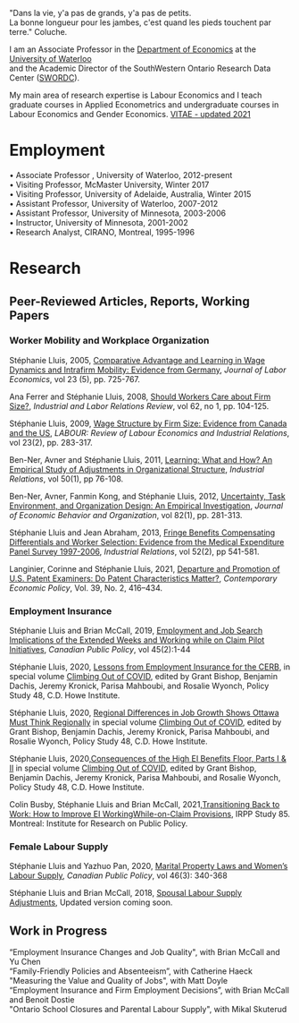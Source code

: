 

"Dans la vie, y'a pas de grands, y'a pas de petits.<br />	La bonne longueur pour les jambes, c'est quand les pieds touchent par terre." Coluche.

I am an Associate Professor in the [Department of Economics](https://uwaterloo.ca/economics/) at the [University of Waterloo](https://uwaterloo.ca/)<br /> and the Academic Director of the SouthWestern Ontario Research Data Center ([SWORDC](https://uwaterloo.ca/southwestern-ontario-research-data-centre/)).

My main area of research expertise is Labour Economics and I teach graduate courses in Applied Econometrics and undergraduate courses in Labour Economics and Gender Economics.
[VITAE - updated 2021](CV2021_Lluis.pdf)

# Employment 
• Associate Professor , University of Waterloo, 2012-present<br />
• Visiting Professor, McMaster University, Winter 2017<br />
• Visiting Professor, University of Adelaide, Australia, Winter 2015<br />
• Assistant Professor, University of Waterloo, 2007-2012<br />
• Assistant Professor, University of Minnesota, 2003-2006<br />
• Instructor, University of Minnesota, 2001-2002<br />
• Research Analyst, CIRANO, Montreal, 1995-1996<br />

# Research
## Peer-Reviewed Articles, Reports, Working Papers

### Worker Mobility and Workplace Organization

Stéphanie Lluis, 2005, [Comparative Advantage and Learning in Wage Dynamics and Intrafirm Mobility: Evidence from Germany](https://www.journals.uchicago.edu/doi/pdf/10.1086/491607), _Journal of Labor Economics_, vol 23 (5), pp. 725-767.

Ana Ferrer and Stéphanie Lluis, 2008, [Should Workers Care about Firm Size?](https://journals.sagepub.com/doi/abs/10.1177/001979390806200106?casa_token=Iyvo33FfzoIAAAAA:igOYJwua7XZYnumoh4h8YR9e5WLgvID9z9xYHEtrDMq914Kkr5arSX8fSwTW8Xf7kmEA6wRtXDWFcg), _Industrial and Labor Relations Review_, vol 62, no 1, pp. 104-125.

Stéphanie Lluis, 2009, [Wage Structure by Firm Size: Evidence from Canada and the US](https://onlinelibrary.wiley.com/doi/full/10.1111/j.1467-9914.2009.00450.x?casa_token=BkSIkeR_6IMAAAAA%3AkuKPlO3FE_PQuy--CK4jMI5R-ymMs7acMbsA4F_v7zHaRLiEJ75h3SkT6HEOMbWFe7KHpgtnnTqjIQU), _LABOUR: Review of Labour Economics and Industrial Relations_, vol 23(2), pp. 283-317.

Ben-Ner, Avner and Stéphanie Lluis, 2011, [Learning: What and How? An Empirical Study of Adjustments in Organizational Structure](https://onlinelibrary.wiley.com/doi/full/10.1111/j.1468-232X.2010.00626.x?casa_token=RRcboO6aIoQAAAAA%3ADPtH-65EZ2-L-qfkafpx3FH2OX73x9ndq3PWlSkEFdEklFpnTULg9g_pfL5U1KytcglEok036LjCvqo), _Industrial Relations_, vol 50(1), pp 76-108.

Ben-Ner, Avner, Fanmin Kong, and Stéphanie Lluis, 2012, [Uncertainty, Task Environment, and Organization Design: An Empirical Investigation](https://www.sciencedirect.com/science/article/pii/S0167268112000315?casa_token=nbUnN0EjVcEAAAAA:YoplVQKJPifByy9KC3o1UpQ3z7E5KUCXh9hFVa6f4v80EbcGJstkLA-vYCAD2eTaqeGKMXKD_z8), *_Journal of Economic Behavior and Organization_*, vol 82(1), pp. 281-313.

Stéphanie Lluis and Jean Abraham, 2013, [Fringe Benefits Compensating Differentials and Worker Selection: Evidence from the Medical Expenditure Panel Survey 1997-2006](https://onlinelibrary.wiley.com/doi/full/10.1111/irel.12023?casa_token=pmApHYHaWoYAAAAA%3A7QLGX6j9Oo9PMR64TfnT7Y88Hxgrb-wRFwdIgfKNT3GTnHLnTlHxDzmNyhw2Rr0M6dxkhxgqCM0zOV8), _Industrial Relations_, vol 52(2), pp 541-581. 

Langinier, Corinne and Stéphanie Lluis, 2021, [Departure and Promotion of U.S. Patent Examiners: Do Patent Characteristics Matter?](https://onlinelibrary.wiley.com/doi/full/10.1111/coep.12497), _Contemporary Economic Policy_, Vol. 39, No. 2, 416–434.

### Employment Insurance

Stéphanie Lluis and Brian McCall, 2019, [Employment and Job Search Implications of the Extended Weeks and Working while on Claim Pilot Initiatives](https://www.utpjournals.press/doi/pdf/10.3138/cpp.2018-031), _Canadian Public Policy_, vol 45(2):1-44

Stéphanie Lluis, 2020, [Lessons from Employment Insurance for the CERB](https://www.cdhowe.org/intelligence-memos/st%C3%A9phanie-lluis-%E2%80%93-lessons-employment-insurance-cerb), in special volume [Climbing Out of COVID](https://www.cdhowe.org/public-policy-research/climbing-out-covid), edited by Grant Bishop, Benjamin Dachis, Jeremy Kronick, Parisa Mahboubi, and Rosalie Wyonch, Policy Study 48, C.D. Howe Institute.

Stéphanie Lluis, 2020, [Regional Differences in Job Growth Shows Ottawa Must Think Regionally](https://www.cdhowe.org/intelligence-memos/st%C3%A9phanie-lluis-%E2%80%93-regional-differences-job-growth-shows-ottawa-must-think) in special volume [Climbing Out of COVID](https://www.cdhowe.org/public-policy-research/climbing-out-covid), edited by Grant Bishop, Benjamin Dachis, Jeremy Kronick, Parisa Mahboubi, and Rosalie Wyonch, Policy Study 48, C.D. Howe Institute.

Stéphanie Lluis, 2020,[Consequences of the High EI Benefits Floor, Parts I & II](https://www.cdhowe.org/intelligence-memos/st%C3%A9phanie-lluis-%E2%80%93-consequences-high-ei-benefits-floor-ii) in special volume [Climbing Out of COVID](https://www.cdhowe.org/public-policy-research/climbing-out-covid), edited by Grant Bishop, Benjamin Dachis, Jeremy Kronick, Parisa Mahboubi, and Rosalie Wyonch, Policy Study 48, C.D. Howe Institute.

Colin Busby, Stéphanie Lluis and Brian McCall, 2021,[Transitioning Back to Work: How to Improve EI WorkingWhile-on-Claim Provisions](IRPP%20Study%20Lluis%20and%20McCAll%20no85%20FINAL.pdf), IRPP Study 85. Montreal: Institute for Research on Public Policy.

### Female Labour Supply

Stéphanie Lluis and Yazhuo Pan, 2020, [Marital Property Laws and Women’s Labour Supply](https://www.utpjournals.press/doi/pdf/10.3138/cpp.2019-043), _Canadian Public Policy_, vol 46(3): 340-368

Stéphanie Lluis and Brian McCall, 2018, [Spousal Labour Supply Adjustments](https://ideas.repec.org/p/wat/wpaper/1810.html), Updated version coming soon.

## Work in Progress

“Employment Insurance Changes and Job Quality", with Brian McCall and Yu Chen<br />
“Family-Friendly Policies and Absenteeism”, with Catherine Haeck<br /> 
"Measuring the Value and Quality of Jobs", with Matt Doyle<br />
“Employment Insurance and Firm Employment Decisions”, with Brian McCall and Benoit Dostie<br />
"Ontario School Closures and Parental Labour Supply", with Mikal Skuterud<br />

